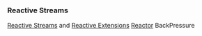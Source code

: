 ### Reactive Streams



[Reactive Streams](http://www.reactive-streams.org/) and [Reactive Extensions](http://www.reactivex.io/)  [Reactor](https://github.com/reactor/reactor)
BackPressure